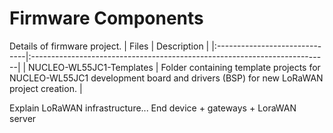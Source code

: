# Firmware Components

Details of firmware project.
| Files				| Description						                                                    |
|:------------------------------|:--------------------------------------------------------------------------|
| NUCLEO-WL55JC1-Templates	    | Folder containing template projects for NUCLEO-WL55JC1 development board and drivers (BSP) for new LoRaWAN project creation.  |

Explain LoRaWAN infrastructure... End device + gateways + LoraWAN server